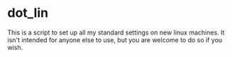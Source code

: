 # dot_lin

This is a script to set up all my standard settings on new linux machines. It isn't intended for anyone else to use, 
but you are welcome to  do so if you wish.

